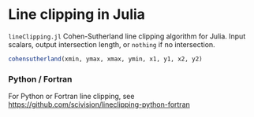 # Line clipping in Julia

`lineClipping.jl` Cohen-Sutherland line clipping algorithm for Julia.
Input scalars, output intersection length, or `nothing` if no intersection.


```julia
cohensutherland(xmin, ymax, xmax, ymin, x1, y1, x2, y2)
```

### Python / Fortran

For Python or Fortran line clipping, see https://github.com/scivision/lineclipping-python-fortran
